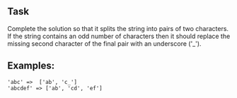 Task
---
Complete the solution so that it splits the string into pairs of two characters. If the string contains an odd number of characters then it should replace the missing second character of the final pair with an underscore ('_').

Examples:
---
    'abc' =>  ['ab', 'c_']
    'abcdef' => ['ab', 'cd', 'ef']
